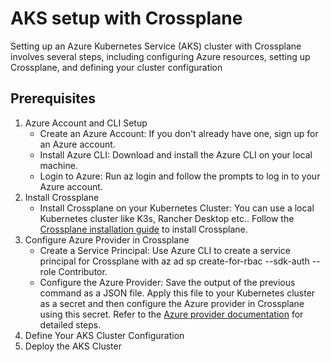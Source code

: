 # AKS setup with Crossplane

Setting up an Azure Kubernetes Service (AKS) cluster with Crossplane involves several steps, including configuring Azure resources, setting up Crossplane, and defining your cluster configuration

## Prerequisites
1. Azure Account and CLI Setup
   - Create an Azure Account: If you don't already have one, sign up for an Azure account.
   - Install Azure CLI: Download and install the Azure CLI on your local machine.
   - Login to Azure: Run az login and follow the prompts to log in to your Azure account.
2. Install Crossplane
   - Install Crossplane on your Kubernetes Cluster: You can use a local Kubernetes cluster like K3s, Rancher Desktop etc.. Follow the [Crossplane installation guide](https://docs.crossplane.io/v1.14/software/install/) to install Crossplane.
3. Configure Azure Provider in Crossplane
   - Create a Service Principal: Use Azure CLI to create a service principal for Crossplane with az ad sp create-for-rbac --sdk-auth --role Contributor.
   - Configure the Azure Provider: Save the output of the previous command as a JSON file. Apply this file to your Kubernetes cluster as a secret and then configure the Azure provider in Crossplane using this secret. Refer to the [Azure provider documentation](https://docs.crossplane.io/v1.14/concepts/providers/) for detailed steps.
4. Define Your AKS Cluster Configuration
5. Deploy the AKS Cluster